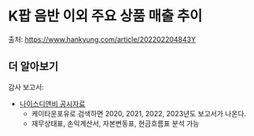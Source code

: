 # K팝 음반 이외 주요 상품 매출 추이

출처: https://www.hankyung.com/article/202202204843Y

## 더 알아보기

감사 보고서:

- [나이스디앤비 공시자료](https://www.nicednb.com/im/investment03.do)
    - 케이타운포유로 검색하면 2020, 2021, 2022, 2023년도 보고서가 나온다.
    - 재무상태표, 손익계산서, 자본변동표, 현금흐름표 분석 가능
